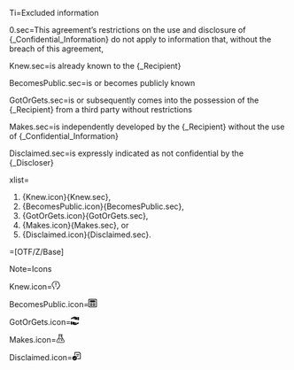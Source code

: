 Ti=Excluded information

0.sec=This agreement’s restrictions on the use and disclosure of {_Confidential_Information} do not apply to information that, without the breach of this agreement,

Knew.sec=is <span class="highlight">already known</span> to the {_Recipient}

BecomesPublic.sec=is or becomes <span class="highlight">publicly known</span>

GotOrGets.sec=is or subsequently comes into the possession of the {_Recipient} <span class="highlight">from a third party without restrictions</span>

Makes.sec=is <span class="highlight">independently developed</span> by the {_Recipient} without the use of {_Confidential_Information}

Disclaimed.sec=is <span class="highlight">expressly indicated</span> as not confidential by the {_Discloser}

xlist=<ol class="secs-or"><li>{Knew.icon}{Knew.sec},<li>{BecomesPublic.icon}{BecomesPublic.sec},<li>{GotOrGets.icon}{GotOrGets.sec},<li>{Makes.icon}{Makes.sec}, or<li>{Disclaimed.icon}{Disclaimed.sec}.</ol>  

=[OTF/Z/Base]

Note=Icons

Knew.icon=<img src="Doc/OTF/WorldCC//WorldCC-NDA-Design/Z/icon/alreadyknown.png" height="15" width="15" >  

BecomesPublic.icon=<img src="Doc/OTF/WorldCC//WorldCC-NDA-Design/Z/icon/public.png" height="15" width="15" >  

GotOrGets.icon=<img src="Doc/OTF/WorldCC//WorldCC-NDA-Design/Z/icon/from3rdparty.png" height="15" width="15" >  

Makes.icon=<img src="Doc/OTF/WorldCC//WorldCC-NDA-Design/Z/icon/independently_developed.png" height="15" width="15" >  

Disclaimed.icon=<img src="Doc/OTF/WorldCC//WorldCC-NDA-Design/Z/icon/marked_not_confidential.png" height="15" width="15" >
